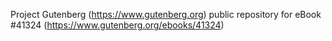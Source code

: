 Project Gutenberg (https://www.gutenberg.org) public repository for eBook #41324 (https://www.gutenberg.org/ebooks/41324)
